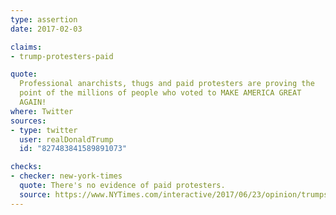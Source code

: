 ```yaml
---
type: assertion
date: 2017-02-03

claims:
- trump-protesters-paid

quote:
  Professional anarchists, thugs and paid protesters are proving the
  point of the millions of people who voted to MAKE AMERICA GREAT
  AGAIN!
where: Twitter
sources:
- type: twitter
  user: realDonaldTrump
  id: "827483841589891073"

checks:
- checker: new-york-times
  quote: There's no evidence of paid protesters.
  source: https://www.NYTimes.com/interactive/2017/06/23/opinion/trumps-lies.html
---
```


